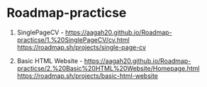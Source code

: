 # Roadmap-practicse


1. SinglePageCV - https://aagah20.github.io/Roadmap-practicse/1.%20SinglePageCV/cv.html
https://roadmap.sh/projects/single-page-cv

2. Basic HTML Website - https://aagah20.github.io/Roadmap-practicse/2.%20Basic%20HTML%20Website/Homepage.html
https://roadmap.sh/projects/basic-html-website
